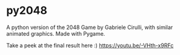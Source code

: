 # py2048
A python version of the 2048 Game by Gabriele Cirulli, with similar animated graphics. Made with Pygame.

Take a peek at the final result here :)
https://youtu.be/-VHth-x9RFc
